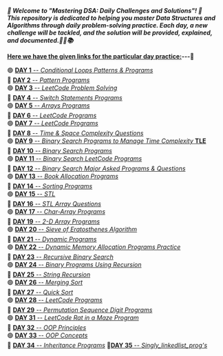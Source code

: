 ***🎉 Welcome to "Mastering DSA: Daily Challenges and Solutions"! 🎉  
This repository is dedicated to helping you master Data Structures and Algorithms through daily problem-solving practice. Each day, a new challenge will be tackled, and the solution will be provided, explained, and documented.🚀💡📚***

**<ins>Here we have the given links for the particular day practice:</ins>---🥇**

🟢 [**DAY 1** -- *Conditional Loops Patterns & Programs*](https://github.com/Rjesh2006/MasteringDSA--Daily_Challenges_and_Solutions/tree/main/day1)  
🔵 [**DAY 2** -- *Pattern Programs*](https://github.com/Rjesh2006/MasteringDSA--Daily_Challenges_and_Solutions/tree/main/day2)  
🟢 [**DAY 3** -- *LeetCode Problem Solving*](https://github.com/Rjesh2006/MasteringDSA--Daily_Challenges_and_Solutions/tree/main/day3)  
🔵 [**DAY 4** -- *Switch Statements Programs*](https://github.com/Rjesh2006/MasteringDSA--Daily_Challenges_and_Solutions/tree/main/day7)  
🟢 [**DAY 5** -- *Arrays Programs*](https://github.com/Rjesh2006/MasteringDSA--Daily_Challenges_and_Solutions/tree/main/day8)  
🔵 [**DAY 6** -- *LeetCode Programs*](https://github.com/Rjesh2006/MasteringDSA--Daily_Challenges_and_Solutions/tree/main/day6)  
🟢 [**DAY 7** -- *LeetCode Programs*](https://github.com/Rjesh2006/MasteringDSA--Daily_Challenges_and_Solutions/tree/main/day8)  
🔵 [**DAY 8** -- *Time & Space Complexity Questions*](https://github.com/Rjesh2006/MasteringDSA--Daily_Challenges_and_Solutions/tree/main/day9)  
🟢 [**DAY 9** -- *Binary Search Programs to Manage Time Complexity* **TLE**](https://github.com/Rjesh2006/MasteringDSADaily_Challenges_and_Solutions/tree/main/day10)  
🔵 [**DAY 10** -- *Binary Search Programs*](https://github.com/Rjesh2006/MasteringDSA--Daily_Challenges_and_Solutions/tree/main/day11)  
🟢 [**DAY 11** -- *Binary Search LeetCode Programs*](https://github.com/Rjesh2006/MasteringDSA--Daily_Challenges_and_Solutions/tree/main/day11)  
🔵 [**DAY 12** -- *Binary Search Major Asked Programs & Questions*](https://github.com/Rjesh2006/MasteringDSA--Daily_Challenges_and_Solutions/tree/main/day12)  
🟢 [**DAY 13** -- *Book Allocation Programs*](https://github.com/Rjesh2006/MasteringDSA--Daily_Challenges_and_Solutions/tree/main/day13)  
🔵 [**DAY 14** -- *Sorting Programs*](https://github.com/Rjesh2006/MasteringDSA--Daily_Challenges_and_Solutions/tree/main/day14)  
🟢 [**DAY 15** -- *STL*](https://github.com/Rjesh2006/MasteringDSA--Daily_Challenges_and_Solutions/tree/main/day15)  
🔵 [**DAY 16** -- *STL Array Questions*](https://github.com/Rjesh2006/MasteringDSA--Daily_Challenges_and_Solutions/tree/main/day16)  
🟢 [**DAY 17** -- *Char-Array Programs*](https://github.com/Rjesh2006/MasteringDSA--Daily_Challenges_and_Solutions/tree/main/day17)  
🔵 [**DAY 19** -- *2-D Array Programs*](https://github.com/Rjesh2006/MasteringDSA--Daily_Challenges_and_Solutions/tree/main/day19)  
🟢 [**DAY 20** -- *Sieve of Eratosthenes Algorithm*](https://github.com/Rjesh2006/MasteringDSA--Daily_Challenges_and_Solutions/tree/main/day20)  
🔵 [**DAY 21** -- *Dynamic Programs*](https://github.com/Rjesh2006/MasteringDSA--Daily_Challenges_and_Solutions/tree/main/day22)  
🟢 [**DAY 22** -- *Dynamic Memory Allocation Programs Practice*](https://github.com/Rjesh2006/MasteringDSA--Daily_Challenges_and_Solutions/tree/main/day24datesecosep)  
🔵 [**DAY 23** -- *Recursive Binary Search*](https://github.com/Rjesh2006/MasteringDSA--Daily_Challenges_and_Solutions/tree/main/day25)  
🟢 [**DAY 24** -- *Binary Programs Using Recursion*](https://github.com/Rjesh2006/MasteringDSA--Daily_Challenges_and_Solutions/tree/main/day26)  
🔵 [**DAY 25** -- *String Recursion*](https://github.com/Rjesh2006/MasteringDSA--Daily_Challenges_and_Solutions/tree/main/day27)  
🟢 [**DAY 26** -- *Merging Sort*](https://github.com/Rjesh2006/MasteringDSA--Daily_Challenges_and_Solutions/tree/main/day28)  
🔵 [**DAY 27** -- *Quick Sort*](https://github.com/Rjesh2006/MasteringDSA--Daily_Challenges_and_Solutions/tree/main/day29)  
🟢 [**DAY 28** -- *LeetCode Programs*](https://github.com/Rjesh2006/MasteringDSA--Daily_Challenges_and_Solutions/tree/main/day29)  
🔵 [**DAY 29** -- *Permutation Sequence Digit Programs*](https://github.com/Rjesh2006/MasteringDSA--Daily_Challenges_and_Solutions/tree/main/day31)  
🟢 [**DAY 31** -- *LeetCode Rat in a Maze Program*](https://github.com/Rjesh2006/MasteringDSA--Daily_Challenges_and_Solutions/tree/main/day32)  
🔵 [**DAY 32** -- *OOP Principles*](https://github.com/Rjesh2006/MasteringDSA--Daily_Challenges_and_Solutions/tree/main/day33)  
🟢 [**DAY 33** -- *OOP Concepts*](https://github.com/Rjesh2006/MasteringDSA--Daily_Challenges_and_Solutions/tree/main/day34)  
🔵 [**DAY 34** -- *Inheritance Programs*](https://github.com/Rjesh2006/MasteringDSA--Daily_Challenges_and_Solutions/tree/main/day35)
🔵[**DAY 35** -- *Singly_linkedlist_prog's*](https://github.com/Rjesh2006/MasteringDSA--Daily_Challenges_and_Solutions/tree/main/day36)
